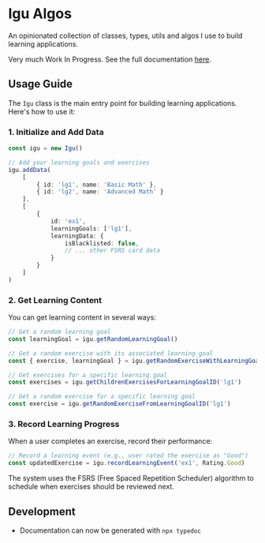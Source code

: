 # Igu Algos

An opinionated collection of classes, types, utils and algos I use to build learning applications.

Very much Work In Progress. See the full documentation [here](https://koljapluemer.github.io/igu-algos/).

## Usage Guide

The `Igu` class is the main entry point for building learning applications. Here's how to use it:

### 1. Initialize and Add Data

```typescript
const igu = new Igu()

// Add your learning goals and exercises
igu.addData(
    [
        { id: 'lg1', name: 'Basic Math' },
        { id: 'lg2', name: 'Advanced Math' }
    ],
    [
        {
            id: 'ex1',
            learningGoals: ['lg1'],
            learningData: {
                isBlacklisted: false,
                // ... other FSRS card data
            }
        }
    ]
)
```

### 2. Get Learning Content

You can get learning content in several ways:

```typescript
// Get a random learning goal
const learningGoal = igu.getRandomLearningGoal()

// Get a random exercise with its associated learning goal
const { exercise, learningGoal } = igu.getRandomExerciseWithLearningGoal()

// Get exercises for a specific learning goal
const exercises = igu.getChildrenExercisesForLearningGoalID('lg1')

// Get a random exercise for a specific learning goal
const exercise = igu.getRandomExerciseFromLearningGoalID('lg1')
```

### 3. Record Learning Progress

When a user completes an exercise, record their performance:

```typescript
// Record a learning event (e.g., user rated the exercise as "Good")
const updatedExercise = igu.recordLearningEvent('ex1', Rating.Good)
```

The system uses the FSRS (Free Spaced Repetition Scheduler) algorithm to schedule when exercises should be reviewed next.

## Development

- Documentation can now be generated with `npx typedoc`